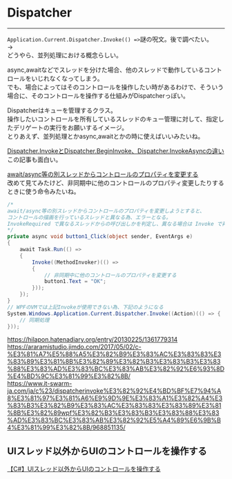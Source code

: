 # Dispatcher

---

`Application.Current.Dispatcher.Invoke(() =>`謎の呪文。後で調べたい。  
→  
どうやら、並列処理における概念らしい。  

async,awaitなどでスレッドを分けた場合、他のスレッドで動作しているコントロールをいじれなくなってしまう。  
でも、場合によってはそのコントロールを操作したい時があるわけで、そういう場合に、そのコントロールを操作する仕組みがDispatcherっぽい。  

Dispatcherはキューを管理するクラス。  
操作したいコントロールを所有しているスレッドのキュー管理に対して、指定したデリゲートの実行をお願いするイメージ。  
とりあえず、並列処理とかasync,awaitとかの時に使えばいいみたいね。  

[Dispatcher.InvokeとDispatcher.BeginInvoke、Dispatcher.InvokeAsyncの違い](https://redwarrior.hateblo.jp/entry/2021/03/29/090000)  
この記事も面白い。  

[await/async等の別スレッドからコントロールのプロパティを変更する](https://todosoft.net/blog/?p=363)  
改めて見てみたけど、非同期中に他のコントロールのプロパティ変更したりするときに使う命令みたいね。  

``` C#
/*
await/async等の別スレッドからコントロールのプロパティを変更しようとすると、
コントロールの描画を行っているスレッドと異なる為、エラーとなる。
InvokeRequired で異なるスレッドからの呼び出しかを判定し、異なる場合は Invoke で再呼び出しをすることで解決する。
*/
private async void button1_Click(object sender, EventArgs e)
{
    await Task.Run(() =>
    {
        Invoke((MethodInvoker)(() =>
        {
            // 非同期中に他のコントロールのプロパティを変更する
            button1.Text = "OK";
        }));
    });
}
// WPFのVMでは上記Invokeが使用できない為、下記のようになる
System.Windows.Application.Current.Dispatcher.Invoke((Action)(() => {
    // 同期処理
}));
```

<https://hilapon.hatenadiary.org/entry/20130225/1361779314>  
<https://araramistudio.jimdo.com/2017/05/02/c-%E3%81%A7%E5%88%A5%E3%82%B9%E3%83%AC%E3%83%83%E3%83%89%E3%81%8B%E3%82%89%E3%82%B3%E3%83%B3%E3%83%88%E3%83%AD%E3%83%BC%E3%83%AB%E3%82%92%E6%93%8D%E4%BD%9C%E3%81%99%E3%82%8B/>  
<https://www.it-swarm-ja.com/ja/c%23/dispatcherinvoke%E3%82%92%E4%BD%BF%E7%94%A8%E3%81%97%E3%81%A6%E9%9D%9E%E3%83%A1%E3%82%A4%E3%83%B3%E3%82%B9%E3%83%AC%E3%83%83%E3%83%89%E3%81%8B%E3%82%89wpf%E3%82%B3%E3%83%B3%E3%83%88%E3%83%AD%E3%83%BC%E3%83%AB%E3%82%92%E5%A4%89%E6%9B%B4%E3%81%99%E3%82%8B/968851135/>  

## UIスレッド以外からUIのコントロールを操作する

[【C#】UIスレッド以外からUIのコントロールを操作する](https://hikotech.net/post-388/)  
